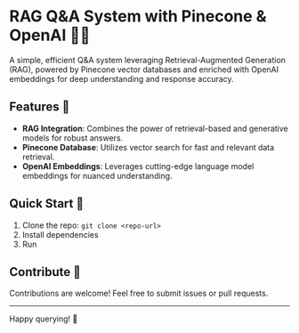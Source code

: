 # RAG Q&A System with Pinecone & OpenAI 🌲🤖

A simple, efficient Q&A system leveraging Retrieval-Augmented Generation (RAG), powered by Pinecone vector databases and enriched with OpenAI embeddings for deep understanding and response accuracy.

## Features 🚀
- **RAG Integration**: Combines the power of retrieval-based and generative models for robust answers.
- **Pinecone Database**: Utilizes vector search for fast and relevant data retrieval.
- **OpenAI Embeddings**: Leverages cutting-edge language model embeddings for nuanced understanding.

## Quick Start 🏁
1. Clone the repo: `git clone <repo-url>`
2. Install dependencies
3. Run

## Contribute 🤝
Contributions are welcome! Feel free to submit issues or pull requests.

---

Happy querying! 🎉
